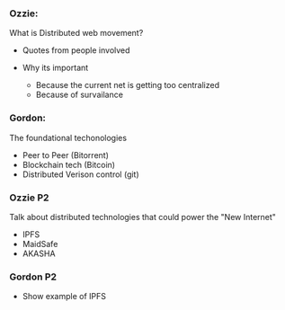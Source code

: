 
### Ozzie:

What is Distributed web movement?

* Quotes from people involved

* Why its important
  * Because the current net is getting too centralized
  * Because of survailance


### Gordon:

The foundational techonologies 

  * Peer to Peer (Bitorrent)
  * Blockchain tech (Bitcoin)
  * Distributed Verison control (git)

### Ozzie P2

Talk about distributed technologies that could power
the "New Internet"

  * IPFS
  * MaidSafe
  * AKASHA


### Gordon P2

  * Show example of IPFS

